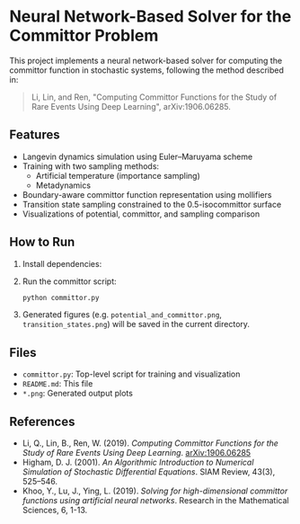 # Neural Network-Based Solver for the Committor Problem

This project implements a neural network-based solver for computing the committor function in stochastic systems, following the method described in:

> Li, Lin, and Ren, "Computing Committor Functions for the Study of Rare Events Using Deep Learning", arXiv:1906.06285.

## Features

- Langevin dynamics simulation using Euler–Maruyama scheme
- Training with two sampling methods:
  - Artificial temperature (importance sampling)
  - Metadynamics
- Boundary-aware committor function representation using mollifiers
- Transition state sampling constrained to the 0.5-isocommittor surface
- Visualizations of potential, committor, and sampling comparison

## How to Run

1. Install dependencies:
2. Run the committor script:
    ```bash
    python committor.py
    ```

3. Generated figures (e.g. `potential_and_committor.png`, `transition_states.png`) will be saved in the current directory.

## Files

- `committor.py`: Top-level script for training and visualization
- `README.md`: This file
- `*.png`: Generated output plots

## References

- Li, Q., Lin, B., Ren, W. (2019). *Computing Committor Functions for the Study of Rare Events Using Deep Learning*. [arXiv:1906.06285](https://arxiv.org/abs/1906.06285)
- Higham, D. J. (2001). *An Algorithmic Introduction to Numerical Simulation of Stochastic Differential Equations*. SIAM Review, 43(3), 525–546.
- Khoo, Y., Lu, J., Ying, L. (2019). *Solving for high-dimensional committor functions using artificial neural networks*. Research in the Mathematical Sciences, 6, 1-13.

